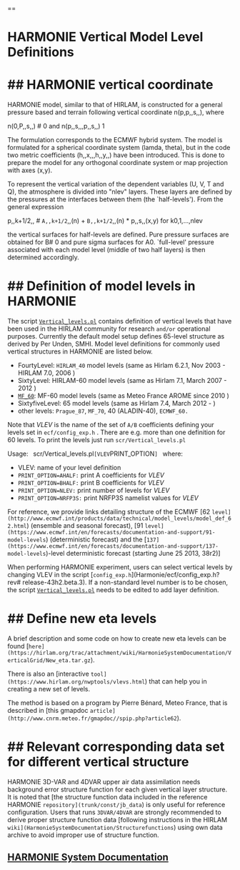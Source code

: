 
==
# HARMONIE Vertical Model Level Definitions 

# ## HARMONIE vertical coordinate
HARMONIE model, similar to that of HIRLAM, is constructed for a general pressure based and terrain following vertical coordinate n(p,p,,s,,), where

n(0,P,,s,,) # 0 and n(p,,s,,,p,,s,,) 1

The formulation corresponds to the ECMWF hybrid system. The model is formulated for a spherical coordinate system (lamda, theta), but in the code two metric coefficients (h,,x,,,h,,y,,) have been introduced. This is done to prepare the model for any orthogonal coordinate system or map projection with axes (x,y). 

To represent the vertical variation of the dependent variables (U, V, T and Q), the atmosphere is divided into "nlev" layers. These layers are defined by the pressures at the interfaces between them (the `half-levels'). From the general expression

p,,k+1/2,, # `A,,k+1/2`,,(n) + `B,,k+1/2`,,(n) * p,,s,,(x,y)          for k0,1,...,nlev

the vertical surfaces for half-levels are defined. Pure pressure surfaces are obtained for B# 0 and pure sigma surfaces for A0. `full-level' pressure associated with each model level (middle of two half layers) is then determined accordingly.
# ## Definition of model levels in HARMONIE
The script [`Vertical_levels.pl`](Harmonie/scr/Vertical_levels.pl?rev=release-43h2.beta.3) contains definition of vertical levels that have been used in the HIRLAM community for research `and/or` operational purposes. Currently the default model setup defines 65-level structure as derived by Per Unden, SMHI. Model level definitions for commonly used vertical structures in HARMONIE are listed below.
 * FourtyLevel: `HIRLAM_40` model levels (same as Hirlam 6.2.1, Nov 2003 - HIRLAM 7.0, 2006 )
 * SixtyLevel: HIRLAM-60 model levels (same as Hirlam 7.1, March 2007 - 2012 )
 * [`MF_60`](MFSixtyLevel): MF-60 model levels (same as Meteo France AROME since 2010 )
 * SixtyfiveLevel: 65 model levels (same as Hirlam 7.4, March 2012 - )
 * other levels: `Prague_87`, `MF_70`, 40 (ALADIN-40), `ECMWF_60.`

Note that *VLEV* is the name of the set of `A/B` coefficients defining your levels set in `ecf/config_exp.h` . There are e.g. more than one definition for 60 levels. To print the levels just run 
`scr/Vertical_levels.pl `

Usage:
` `scr/Vertical_levels.pl` [VLEV `PRINT_OPTION`] `
where:
 * VLEV: name of your level definition
 * `PRINT_OPTION=AHALF:` print A coefficients for *VLEV*
 * `PRINT_OPTION=BHALF:` print B coefficients for *VLEV*
 * `PRINT_OPTION=NLEV:` print number of levels for *VLEV*
 * `PRINT_OPTION=NRFP3S:` print NRFP3S namelist values for *VLEV*

For reference, we provide links detailing structure of the ECMWF [62 `level](http://www.ecmwf.int/products/data/technical/model_levels/model_def_62.html`) (ensemble and seasonal forecast), 
[91 `level](https://www.ecmwf.int/en/forecasts/documentation-and-support/91-model-levels`) (deterministic forecast) and the [`137](https://www.ecmwf.int/en/forecasts/documentation-and-support/137-model-levels`)-level deterministic forecast (starting June 25 2013, 38r2)]

When performing HARMONIE experiment, users can select vertical levels by changing VLEV in the script [`config_exp.h`](Harmonie/ecf/config_exp.h?rev# release-43h2.beta.3). If a non-standard level number is to be chosen, the script [`Vertical_levels.pl`](Harmonie/scr/Vertical_levels.pl?revrelease-43h2.beta.3) needs to be edited to add layer definition.

# ## Define new eta levels

A brief description and some code on how to create new eta levels can be found [`here](https://hirlam.org/trac/attachment/wiki/HarmonieSystemDocumentation/VerticalGrid/New_eta.tar.gz`).

There is also an [interactive `tool](https://www.hirlam.org/nwptools/vlevs.html`) that can help you in creating a new set of levels.


The method is based on a program by Pierre Bénard, Meteo France, that is described in [this gmapdoc `article](http://www.cnrm.meteo.fr/gmapdoc//spip.php?article62`).

# ## Relevant corresponding data set for different vertical structure
HARMONIE 3D-VAR and 4DVAR upper air data assimilation needs background error structure function for each given vertical layer structure. It is noted that [the structure function data included in the reference HARMONIE `repository](trunk/const/jb_data`) is only useful for reference configuration. Users that runs `3DVAR/4DVAR` are strongly recommended to derive proper structure function data [following instructions in the HIRLAM `wiki](HarmonieSystemDocumentation/Structurefunctions`) using own data archive to avoid improper use of structure function.


[HARMONIE System Documentation](HarmonieSystemDocumentation)
----


